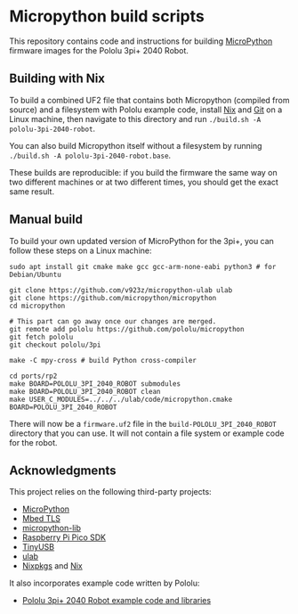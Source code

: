 # Micropython build scripts

This repository contains code and instructions for building [MicroPython]
firmware images for the Pololu 3pi+ 2040 Robot.

## Building with Nix

To build a combined UF2 file that contains both Micropython (compiled from source)
and a filesystem with Pololu example code, install [Nix] and [Git] on a Linux machine,
then navigate to this directory and run `./build.sh -A pololu-3pi-2040-robot`.

You can also build Micropython itself without a filesystem by running
`./build.sh -A pololu-3pi-2040-robot.base`.

These builds are reproducible: if you build the firmware the same way on two
different machines or at two different times, you should get the exact same result.

## Manual build

To build your own updated version of MicroPython for the 3pi+, you
can follow these steps on a Linux machine:

```text
sudo apt install git cmake make gcc gcc-arm-none-eabi python3 # for Debian/Ubuntu

git clone https://github.com/v923z/micropython-ulab ulab
git clone https://github.com/micropython/micropython
cd micropython

# This part can go away once our changes are merged.
git remote add pololu https://github.com/pololu/micropython
git fetch pololu
git checkout pololu/3pi

make -C mpy-cross # build Python cross-compiler

cd ports/rp2
make BOARD=POLOLU_3PI_2040_ROBOT submodules
make BOARD=POLOLU_3PI_2040_ROBOT clean
make USER_C_MODULES=../../../ulab/code/micropython.cmake BOARD=POLOLU_3PI_2040_ROBOT
```

There will now be a `firmware.uf2` file in the `build-POLOLU_3PI_2040_ROBOT` directory
that you can use.  It will not contain a file system or example code for the robot.

## Acknowledgments

This project relies on the following third-party projects:

- [MicroPython](https://github.com/micropython/micropython)
- [Mbed TLS](https://github.com/ARMmbed/mbedtls)
- [micropython-lib](https://github.com/micropython/micropython-lib)
- [Raspberry Pi Pico SDK](https://github.com/raspberrypi/pico-sdk)
- [TinyUSB](https://github.com/hathach/tinyusb)
- [ulab](https://github.com/v923z/micropython-ulab)
- [Nixpkgs](https://github.com/nixos/nixpkgs) and [Nix]

It also incorporates example code written by Pololu:

- [Pololu 3pi+ 2040 Robot example code and libraries](https://github.com/pololu/pololu-3pi-2040-robot)

[Git]: https://git-scm.com/
[Nix]: https://github.com/nixos/nix
[MicroPython]: https://micropython.org/
